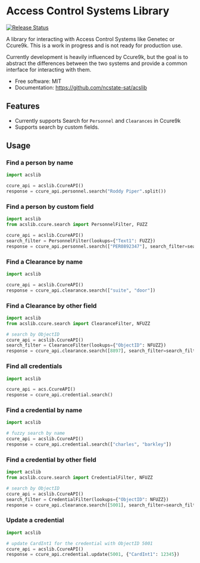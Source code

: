 # Access Control Systems Library


<p align="left">
<a href="https://pypi.org/project/acslib/">
    <img src="https://img.shields.io/pypi/v/acslib.svg"
        alt = "Release Status">
</a>


A library for interacting with Access Control Systems like Genetec or Ccure9k. This is a work in progress and is not ready for production use.

Currently development is heavily influenced by Ccure9k, but the goal is to abstract the differences between the two systems and provide a common
interface for interacting with them.


</p>



* Free software: MIT
* Documentation: <https://github.com/ncstate-sat/acslib>


## Features

* Currently supports Search for `Personnel` and `Clearances` in Ccure9k
* Supports search by custom fields.

## Usage

### Find a person by name

```python
import acslib

ccure_api = acslib.CcureAPI()
response = ccure_api.personnel.search("Roddy Piper".split())
```

### Find a person by custom field

```python
import acslib
from acslib.ccure.search import PersonnelFilter, FUZZ

ccure_api = acslib.CcureAPI()
search_filter = PersonnelFilter(lookups={"Text1": FUZZ})
response = ccure_api.personnel.search(["PER0892347"], search_filter=search_filter)
```

### Find a Clearance by name

```python
import acslib

ccure_api = acslib.CcureAPI()
response = ccure_api.clearance.search(["suite", "door"])
```

### Find a Clearance by other field

```python
import acslib
from acslib.ccure.search import ClearanceFilter, NFUZZ

# search by ObjectID
ccure_api = acslib.CcureAPI()
search_filter = ClearanceFilter(lookups={"ObjectID": NFUZZ})
response = ccure_api.clearance.search([8897], search_filter=search_filter)
```

### Find all credentials

```python
import acslib

ccure_api = acs.CcureAPI()
response = ccure_api.credential.search()
```

### Find a credential by name

```python
import acslib

# fuzzy search by name
ccure_api = acslib.CcureAPI()
response = ccure_api.credential.search(["charles", "barkley"])
```

### Find a credential by other field

```python
import acslib
from acslib.ccure.search import CredentialFilter, NFUZZ

# search by ObjectID
ccure_api = acslib.CcureAPI()
search_filter = CredentialFilter(lookups={"ObjectID": NFUZZ})
response = ccure_api.clearance.search([5001], search_filter=search_filter)
```

### Update a credential

```python
import acslib

# update CardInt1 for the credential with ObjectID 5001
ccure_api = acslib.CcureAPI()
response = ccure_api.credential.update(5001, {"CardInt1": 12345})
```
